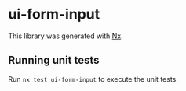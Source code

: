 # ui-form-input

This library was generated with [Nx](https://nx.dev).

## Running unit tests

Run `nx test ui-form-input` to execute the unit tests.
